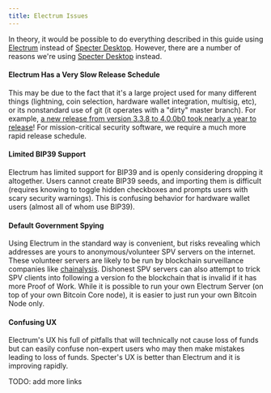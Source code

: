 ```yaml
---
title: Electrum Issues
---
```


In theory, it would be possible to do everything described in this guide using [Electrum](https://electrum.org/) instead of [Specter Desktop](https://github.com/cryptoadvance/specter-desktop).
However, there are a number of reasons we're using [Specter Desktop](https://github.com/cryptoadvance/specter-desktop) instead.

#### Electrum Has a Very Slow Release Schedule
This may be due to the fact that it's a large project used for many different things (lightning, coin selection, hardware wallet integration, multisig, etc), or its nonstandard use of git (it operates with a "dirty" master branch).
For example, [a new release from version 3.3.8 to 4.0.0b0 took nearly a year to release](https://download.electrum.org/)!
For mission-critical security software, we require a much more rapid release schedule.

#### Limited BIP39 Support
Electrum has limited support for BIP39 and is openly considering dropping it altogether.
Users cannot create BIP39 seeds, and importing them is difficult (requires knowing to toggle hidden checkboxes and prompts users with scary security warnings).
This is confusing behavior for hardware wallet users (almost all of whom use BIP39).

#### Default Government Spying
Using Electrum in the standard way is convenient, but risks revealing which addresses are yours to anonymous/volunteer SPV servers on the internet.
These volunteer servers are likely to be run by blockchain surveillance companies like [chainalysis](https://www.chainalysis.com/).
Dishonest SPV servers can also attempt to trick SPV clients into following a version fo the blockchain that is invalid if it has more Proof of Work.
While it is possible to run your own Electrum Server (on top of your own Bitcoin Core node), it is easier to just run your own Bitcoin Node only.

#### Confusing UX
Electrum's UX his full of pitfalls that will technically not cause loss of funds but can easily confuse non-expert users who may then make mistakes leading to loss of funds.
Specter's UX is better than Electrum and it is improving rapidly.


TODO: add more links

